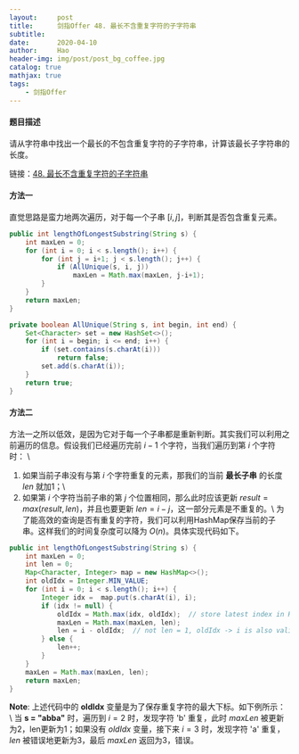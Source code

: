```yaml
---
layout:     post
title:      剑指Offer 48. 最长不含重复字符的子字符串
subtitle:   
date:       2020-04-10
author:     Hao
header-img: img/post/post_bg_coffee.jpg
catalog: true
mathjax: true
tags:
    - 剑指Offer
---
```


#### 题目描述

请从字符串中找出一个最长的不包含重复字符的子字符串，计算该最长子字符串的长度。

链接：[48. 最长不含重复字符的子字符串](https://leetcode-cn.com/problems/zui-chang-bu-han-zhong-fu-zi-fu-de-zi-zi-fu-chuan-lcof/)

#### 方法一

直觉思路是蛮力地两次遍历，对于每一个子串 $[i, j]$，判断其是否包含重复元素。

```java
public int lengthOfLongestSubstring(String s) {
    int maxLen = 0;
    for (int i = 0; i < s.length(); i++) {
        for (int j = i+1; j < s.length(); j++) {
            if (AllUnique(s, i, j))
                maxLen = Math.max(maxLen, j-i+1);
        }
    }
    return maxLen;
}

private boolean AllUnique(String s, int begin, int end) {
    Set<Character> set = new HashSet<>();
    for (int i = begin; i <= end; i++) {
        if (set.contains(s.charAt(i)))
            return false;
        set.add(s.charAt(i));
    }
    return true;
}
```

#### 方法二

方法一之所以低效，是因为它对于每一个子串都是重新判断。其实我们可以利用之前遍历的信息。假设我们已经遍历完前 $i-1$ 个字符，当我们遍历到第 $i$ 个字符时： \\
1) 如果当前子串没有与第 $i$ 个字符重复的元素，那我们的当前 **最长子串** 的长度 $len$ 就加1；\\
2) 如果第 $i$ 个字符当前子串的第 $j$ 个位置相同，那么此时应该更新 $result = max(result, len)$，并且也要更新 $len = i - j$，这一部分元素是不重复的。\\
为了能高效的查询是否有重复的字符，我们可以利用HashMap保存当前的子串。这样我们的时间复杂度可以降为 $O(n)$。具体实现代码如下。

```java
public int lengthOfLongestSubstring(String s) {
    int maxLen = 0;
    int len = 0;
    Map<Character, Integer> map = new HashMap<>();
    int oldIdx = Integer.MIN_VALUE;
    for (int i = 0; i < s.length(); i++) {
        Integer idx =  map.put(s.charAt(i), i);
        if (idx != null) {
            oldIdx = Math.max(idx, oldIdx);  // store latest index in HashMap
            maxLen = Math.max(maxLen, len);
            len = i - oldIdx;  // not len = 1, oldIdx -> i is also valid
        } else {
            len++;
        }
    }
    maxLen = Math.max(maxLen, len);
    return maxLen;
}
```

**Note**:
上述代码中的 **oldIdx** 变量是为了保存重复字符的最大下标。如下例所示： \\
当 **s = "abba"** 时，遍历到 $i = 2$ 时，发现字符 'b' 重复，此时 $maxLen$ 被更新为2，len更新为1；如果没有 $oldIdx$ 变量，接下来 $i = 3$ 时，发现字符 'a' 重复，$len$ 被错误地更新为3，最后 $maxLen$ 返回为3，错误。